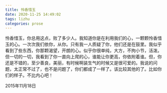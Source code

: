 ```yaml
---
title: 怜香惜玉
date: 2020-11-25 14:49:02
tags: lizhu
categories: prose
---
```

怜香惜玉，你总用这点，败了多少人。我知道你是在利用我们的心，一颗颗怜香惜玉的心。一次次我们依你，从你。只有我一人质疑了你，他们还是在鼓里。我似乎看到了些东西，你那颗渴望，开朗的心。似乎你很单纯，大方，不拘小节，活泼。但一切的一切，我看到了你一直向上爬的心，谁能让你更高，你依附着谁。但，你还是不错的，至少善良，美丽，有时候啊装生气的时候又是很可爱的。我说的问题，太正常不过了，也不是问题了，你们都成了一样了。该比较其他的了。比如你们的样子。不比内心吧！

2015年11月18日
